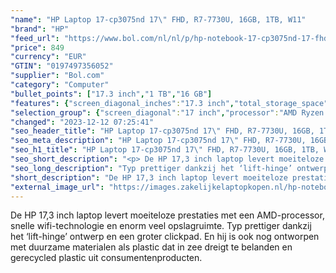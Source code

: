 ```yaml
---
"name": "HP Laptop 17-cp3075nd 17\" FHD, R7-7730U, 16GB, 1TB, W11"
"brand": "HP"
"feed_url": "https://www.bol.com/nl/nl/p/hp-notebook-17-cp3075nd-17-fhd-r7-7730u-16gb-1tb-w11/9300000150570705"
"price": 849
"currency": "EUR"
"GTIN": "0197497356052"
"supplier": "Bol.com"
"category": "Computer"
"bullet_points": ["17.3 inch","1 TB","16 GB"]
"features": {"screen_diagonal_inches":"17.3 inch","total_storage_space":"1 TB","memory_size":"16 GB"}
"selection_group": {"screen_diagonal":"17 inch","processor":"AMD Ryzen 7","changed_price_past_3_days":false}
"changed": "2023-12-12 07:25:41"
"seo_header_title": "HP Laptop 17-cp3075nd 17\" FHD, R7-7730U, 16GB, 1TB, W11"
"seo_meta_description": "HP Laptop 17-cp3075nd 17\" FHD, R7-7730U, 16GB, 1TB, W11"
"seo_h1_title": "HP Laptop 17-cp3075nd 17\" FHD, R7-7730U, 16GB, 1TB, W11"
"seo_short_description": "<p> De HP 17,3 inch laptop levert moeiteloze prestaties met een AMD-processor, snelle wifi-technologie en enorm veel opslagruimte."
"seo_long_description": "Typ prettiger dankzij het ‘lift-hinge’ ontwerp en een groter clickpad. En hij is ook nog ontworpen met duurzame materialen als plastic dat in zee dreigt te belanden en gerecycled plastic uit consumentenproducten. </p>"
"short_description": "De HP 17,3 inch laptop levert moeiteloze prestaties met een AMD-processor, snelle wifi-technologie en enorm veel opslagruimte. Typ prettiger dankzij het ‘lift-hinge’ ontwerp en een groter clickpad. En hij is ook nog ontworpen met duurzame materialen als plastic dat in zee dreigt te belanden en gerecycled plastic uit consumentenproducten."
"external_image_url": "https://images.zakelijkelaptopkopen.nl/hp-notebook-17-cp3075nd-17-fhd-r7-7730u-16gb-1tb-w11.webp"
---
```


<p> De HP 17,3 inch laptop levert moeiteloze prestaties met een AMD-processor, snelle wifi-technologie en enorm veel opslagruimte. Typ prettiger dankzij het ‘lift-hinge’ ontwerp en een groter clickpad. En hij is ook nog ontworpen met duurzame materialen als plastic dat in zee dreigt te belanden en gerecycled plastic uit consumentenproducten. </p>